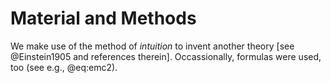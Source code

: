 
# Material and Methods

We make use of the method of *intuition* to invent another theory [see @Einstein1905 and references therein]. Occassionally, formulas were used, too (see e.g., @eq:emc2).

